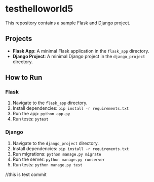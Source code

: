 # testhelloworld5

This repository contains a sample Flask and Django project.

## Projects

- **Flask App**: A minimal Flask application in the `flask_app` directory.
- **Django Project**: A minimal Django project in the `django_project` directory.

## How to Run

### Flask
1. Navigate to the `flask_app` directory.
2. Install dependencies: `pip install -r requirements.txt`
3. Run the app: `python app.py`
4. Run tests: `pytest`

### Django
1. Navigate to the `django_project` directory.
2. Install dependencies: `pip install -r requirements.txt`
3. Run migrations: `python manage.py migrate`
4. Run the server: `python manage.py runserver`
5. Run tests: `python manage.py test`

//this is  test commit
